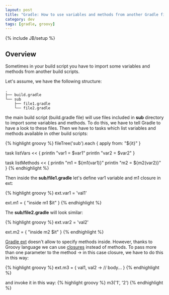 ```yaml
---
layout: post
title: "Gradle: How to use variables and methods from another Gradle file"
category: dev
tags: [gradle, groovy]
---
```

{% include JB/setup %}

## Overview

Sometimes in your build script you have to import some variables and methods from another build scripts.

Let's assume, we have the following structure:

    .
    ├── build.gradle
    └── sub
        ├── file1.gradle
        └── file2.gradle


the main build script (build.gradle file) will use files included in **sub** directory to import some variables and methods. To do this, we have to tell Gradle to have a look to these files. Then we have to tasks which list variables and methods available in other build scripts:

{% highlight groovy %}
fileTree('sub').each { apply from: "${it}" }

task listVars << {
  println "var1 = $var1"
  println "var2 = $var2"
}

task listMethods << {
  println "m1 = ${m1(var1)}"
  println "m2 = ${m2(var2)}"
}
{% endhighlight %}

Then inside the **sub/file1.gradle** let's define var1 variable and m1 closure in ext:

{% highlight groovy %}
ext.var1 = 'val1'

ext.m1 = {
  "inside m1 $it"
}
{% endhighlight %}

The **sub/file2.gradle** will look similar:

{% highlight groovy %}
ext.var2 = 'val2'

ext.m2 = {
  "inside m2 $it"
}
{% endhighlight %}

[Gradle ext](http://www.gradle.org/docs/current/dsl/org.gradle.api.plugins.ExtraPropertiesExtension.html) doesn't allow to specify methods inside. However, thanks to Groovy language we can use [closures](http://groovy.codehaus.org/Closures) instead of methods. To pass more than one parameter to the method -> in this case closure, we have to do this in this way:

{% highlight groovy %}
ext.m3 = { val1, val2 ->
  // body...
}
{% endhighlight %}

and invoke it in this way:
{% highlight groovy %}
m3('1', '2')
{% endhighlight %}
